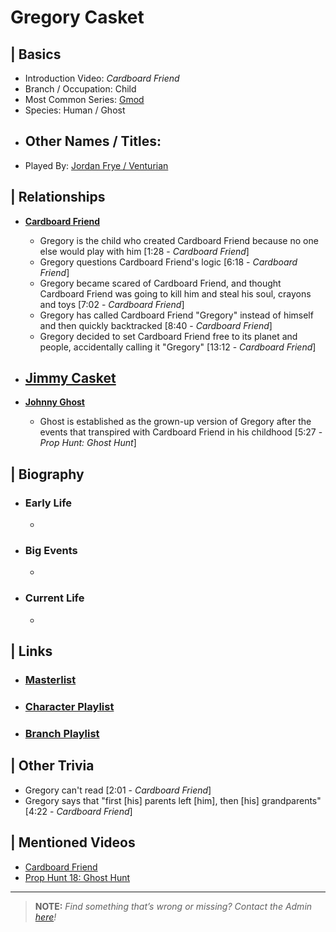 # Gregory Casket  


## | Basics  
- Introduction Video: *Cardboard Friend*  
- Branch / Occupation: Child  
- Most Common Series: [Gmod](6.Series/Gmod.html)  
- Species: Human / Ghost  
- Other Names / Titles:   
  -   
- Played By: [Jordan Frye / Venturian](3.Siblings/3.1.Jordan-Frye-Venturian.html)  


## | Relationships  
- [**Cardboard Friend**](5.Characters/Cardboard_Friend.html)  
  - Gregory is the child who created Cardboard Friend because no one else would play with him \[1:28 - *Cardboard Friend*]
  - Gregory questions Cardboard Friend's logic \[6:18 - *Cardboard Friend*]
  - Gregory became scared of Cardboard Friend, and thought Cardboard Friend was going to kill him and steal his soul, crayons and toys \[7:02 - *Cardboard Friend*]
  - Gregory has called Cardboard Friend "Gregory" instead of himself and then quickly backtracked \[8:40 - *Cardboard Friend*]
  - Gregory decided to set Cardboard Friend free to its planet and people, accidentally calling it "Gregory" \[13:12 - *Cardboard Friend*]

- [**Jimmy Casket**]()
  - 

- [**Johnny Ghost**](5.Characters/Johnny_Ghost.html)
  - Ghost is established as the grown-up version of Gregory after the events that transpired with Cardboard Friend in his childhood \[5:27 - *Prop Hunt: Ghost Hunt*]


## | Biography  
- ### Early Life  
  -   
- ### Big Events  
  -   
- ### Current Life  
  -   

 
## | Links  
- ### [Masterlist]()  
- ### [Character Playlist]()  
- ### [Branch Playlist]()  


## | Other Trivia  
- Gregory can't read \[2:01 - *Cardboard Friend*]
- Gregory says that "first \[his] parents left \[him], then \[his] grandparents" \[4:22 - *Cardboard Friend*]

## | Mentioned Videos
- [Cardboard Friend](https://youtu.be/gHrJoNfyna4)
- [Prop Hunt 18: Ghost Hunt](https://youtu.be/2yVe4fe8lRw)

----

> **NOTE:** *Find something that’s wrong or missing? Contact the Admin [here](./chapter_2.md)!*